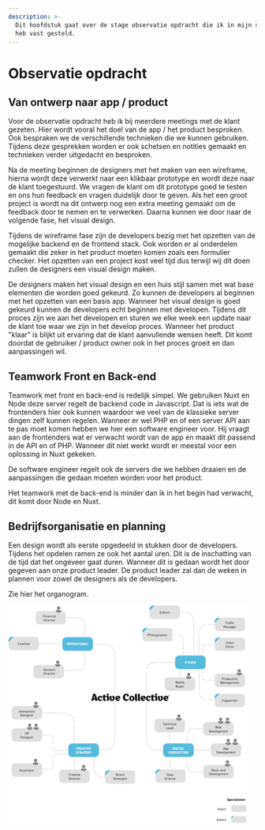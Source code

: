 ```yaml
---
description: >-
  Dit hoofdstuk gaat over de stage observatie opdracht die ik in mijn stage plan
  heb vast gesteld.
---
```


# Observatie opdracht

## Van ontwerp naar app / product

Voor de observatie opdracht heb ik bij meerdere meetings met de klant gezeten. Hier wordt vooral het doel van de app / het product besproken. Ook bespraken we de verschillende technieken die we kunnen gebruiken. Tijdens deze gesprekken worden er ook schetsen en notities gemaakt en technieken verder uitgedacht en besproken.

Na de meeting beginnen de designers met het maken van een wireframe, hierna wordt deze verwerkt naar een klikbaar prototype en wordt deze naar de klant toegestuurd. We vragen de klant om dit prototype goed te testen en ons hun feedback en vragen duidelijk door te geven. Als het een groot project is wordt na dit ontwerp nog een extra meeting gemaakt om de feedback door te nemen en te verwerken. Daarna kunnen we door naar de volgende fase, het visual design.

Tijdens de wireframe fase zijn de developers bezig met het opzetten van de mogelijke backend en de frontend stack. Ook worden er al onderdelen gemaakt die zeker in het product moeten komen zoals een formulier checker. Het opzetten van een project kost veel tijd dus terwijl wij dit doen zullen de designers een visual design maken.

De designers maken het visual design en een huis stijl samen met wat base elementen die worden goed gekeurd. Zo kunnen de developers al beginnen met het opzetten van een basis app. Wanneer het visual design is goed gekeurd kunnen de developers echt beginnen met developen. Tijdens dit proces zijn we aan het developen en sturen we elke week een update naar de klant toe waar we zijn in het develop proces. Wanneer het product "klaar" is blijkt uit ervaring dat de klant aanvullende wensen heeft. Dit komt doordat de gebruiker / product owner ook in het proces groeit en dan aanpassingen wil.

## Teamwork Front en Back-end

Teamwork met front en back-end is redelijk simpel. We gebruiken Nuxt en Node deze server regelt de backend code in Javascript. Dat is iets wat de frontenders hier ook kunnen waardoor we veel van de klassieke server dingen zelf kunnen regelen. Wanneer er wel PHP en of een server API aan te pas moet komen hebben we hier een  software engineer voor. Hij vraagt aan de frontenders wat er verwacht wordt van de app en maakt dit passend in de API en of PHP. Wanneer dit niet werkt wordt er meestal voor een oplossing in Nuxt gekeken.

De software engineer regelt ook de servers die we hebben draaien en de aanpassingen die gedaan moeten worden voor het product.

Het teamwork met de back-end is minder dan ik in het begin had verwacht, dit komt door Node en Nuxt.

## Bedrijfsorganisatie en planning

Een design wordt als eerste opgedeeld in stukken door de developers. Tijdens het opdelen ramen ze ook het aantal uren. Dit is de inschatting van de tijd dat het ongeveer gaat duren. Wanneer dit is gedaan wordt het door gegeven aan onze product leader. De product leader zal dan de weken in plannen voor zowel de designers als de developers.

Zie hier het organogram.

![Organogram](.gitbook/assets/organogram-copy.png)

